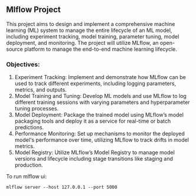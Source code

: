 ## Mlflow Project
This project aims to design and implement a comprehensive machine learning (ML) system to
manage the entire lifecycle of an ML model, including experiment tracking, model training,
parameter tuning, model deployment, and monitoring. The project will utilize MLflow, an open-
source platform to manage the end-to-end machine learning lifecycle.

### Objectives:
1. Experiment Tracking: Implement and demonstrate how MLflow can be used to track different
experiments, including logging parameters, metrics, and outputs.
2. Model Training and Tuning: Develop ML models and use MLflow to log different training sessions
with varying parameters and hyperparameter tuning processes.
3. Model Deployment: Package the trained model using MLflow’s model packaging tools and deploy
it as a service for real-time or batch predictions.
4. Performance Monitoring: Set up mechanisms to monitor the deployed model's performance over
time, utilizing MLflow to track drifts in model metrics.
5. Model Registry: Utilize MLflow’s Model Registry to manage model versions and lifecycle including
stage transitions like staging and production.

To run mlflow ui:
```
mlflow server --host 127.0.0.1 --port 5000
```
